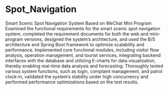 # Spot_Navigation
Smart Scenic Spot Navigation System Based on WeChat Mini Program
Examined the functional requirements for the smart scenic spot navigation system, completed the requirement documents for both the web and mini-program versions, designed the system’s architecture, and used the B/S architecture and Spring Boot framework to optimize scalability and performance.
Implemented core functional modules, including visitor flow analysis, operation management, and tourist services, integrating backend interfaces with the database and utilizing E-charts for data visualization, thereby enabling real-time data analysis and forecasting.
Thoroughly tested various system functions, such as login, complaint management, and patrol clock-in, validated the system’s stability under high concurrency and performed performance optimizations based on the test results.
